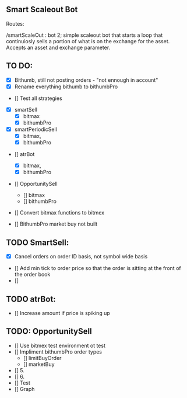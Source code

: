 ## Smart Scaleout Bot

Routes:

/smartScaleOut : bot 2; simple scaleout bot that starts a loop that continuiosly sells a portion of what is on the exchange for the asset. Accepts an asset and exchange parameter.


## TO DO:

 - [x] Bithumb, still not posting orders - "not ennough in account"
 - [x] Rename everything bithumb to bithumbPro
 - [] Test all strategies
  - [x] smartSell
    - [x] bitmax
    - [x] bithumbPro
  - [x] smartPeriodicSell
    - [x] bitmax,
    - [x] bithumbPro
  - [] atrBot
    - [x] bitmax,
    - [x] bithumbPro
  - [] OpportunitySell
    - [] bitmax
    - [] bithumbPro

  - [] Convert bitmax functions to bitmex
  - [] BithumbPro market buy not built

## TODO SmartSell:

- [x] Cancel orders on order ID basis, not symbol wide basis
- [] Add min tick to order price so that the order is sitting at the front of the order book
- [] 

## TODO atrBot:
- [] Increase amount if price is spiking up


## TODO: OpportunitySell

- [] Use bitmex test environment ot test
- [] Impliment bithumbPro order types
  - [] limitBuyOrder
  - [] marketBuy
- [] 5.
- [] 6.
- [] Test 
- [] Graph